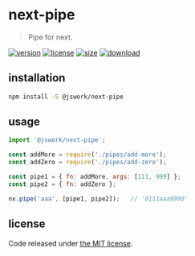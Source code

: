 # next-pipe
> Pipe for next.

[![version][version-image]][version-url]
[![license][license-image]][license-url]
[![size][size-image]][size-url]
[![download][download-image]][download-url]

## installation
```bash
npm install -S @jswork/next-pipe
```

## usage
```js
import '@jswork/next-pipe';

const addMore = require('./pipes/add-more');
const addZero = require('./pipes/add-zero');

const pipe1 = { fn: addMore, args: [111, 999] };
const pipe2 = { fn: addZero };

nx.pipe('aaa', [pipe1, pipe2]);   // '0111aaa9990'
```

## license
Code released under [the MIT license](https://github.com/afeiship/next-pipe/blob/master/LICENSE.txt).

[version-image]: https://img.shields.io/npm/v/@jswork/next-pipe
[version-url]: https://npmjs.org/package/@jswork/next-pipe

[license-image]: https://img.shields.io/npm/l/@jswork/next-pipe
[license-url]: https://github.com/afeiship/next-pipe/blob/master/LICENSE.txt

[size-image]: https://img.shields.io/bundlephobia/minzip/@jswork/next-pipe
[size-url]: https://github.com/afeiship/next-pipe/blob/master/dist/next-pipe.min.js

[download-image]: https://img.shields.io/npm/dm/@jswork/next-pipe
[download-url]: https://www.npmjs.com/package/@jswork/next-pipe
